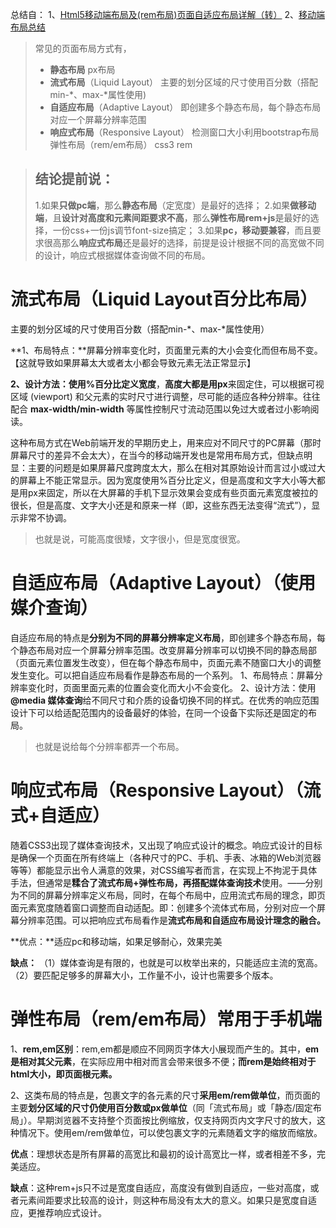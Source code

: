 总结自：
1、[Html5移动端布局及(rem布局)页面自适应布局详解（转）](https://blog.csdn.net/qq_16546829/article/details/82954273)
2、[移动端布局总结](https://www.cnblogs.com/zhaosijia----1234/p/9512558.html)

> 常见的页面布局方式有，
>
>  - **静态布局**  px布局 
>  - **流式布局**（Liquid Layout） 主要的划分区域的尺寸使用百分数（搭配min-*、max-*属性使用)
>  - **自适应布局**（Adaptive Layout） 即创建多个静态布局，每个静态布局对应一个屏幕分辨率范围 
>  - **响应式布局**（Responsive      Layout） 检测窗口大小利用bootstrap布局 弹性布局（rem/em布局） css3 rem

> ## 结论提前说：
>
> 1.如果**只做pc端**，那么**静态布局**（定宽度）是最好的选择；
> 2.如果**做移动端**，且**设计对高度和元素间距要求不高**，那么**弹性布局rem+js**是最好的选择，一份css+一份js调节font-size搞定；
> 3.如果**pc，移动要兼容**，而且要求很高那么**响应式布局**还是最好的选择，前提是设计根据不同的高宽做不同的设计，响应式根据媒体查询做不同的布局。

# 流式布局（Liquid Layout百分比布局）
主要的划分区域的尺寸使用百分数（搭配min-*、max-*属性使用）

**1、布局特点：**屏幕分辨率变化时，页面里元素的大小会变化而但布局不变。【这就导致如果屏幕太大或者太小都会导致元素无法正常显示】

**2、设计方法：**使用**%百分比定义宽度**，**高度大都是用px**来固定住，可以根据可视区域 (viewport) 和父元素的实时尺寸进行调整，尽可能的适应各种分辨率。往往配合 **max-width/min-width** 等属性控制尺寸流动范围以免过大或者过小影响阅读。

这种布局方式在Web前端开发的早期历史上，用来应对不同尺寸的PC屏幕（那时屏幕尺寸的差异不会太大），在当今的移动端开发也是常用布局方式，但缺点明显：主要的问题是如果屏幕尺度跨度太大，那么在相对其原始设计而言过小或过大的屏幕上不能正常显示。因为宽度使用%百分比定义，但是高度和文字大小等大都是用px来固定，所以在大屏幕的手机下显示效果会变成有些页面元素宽度被拉的很长，但是高度、文字大小还是和原来一样（即，这些东西无法变得“流式”），显示非常不协调。
> 也就是说，可能高度很矮，文字很小，但是宽度很宽。

# 自适应布局（Adaptive Layout）（使用媒介查询）
自适应布局的特点是**分别为不同的屏幕分辨率定义布局**，即创建多个静态布局，每个静态布局对应一个屏幕分辨率范围。改变屏幕分辨率可以切换不同的静态局部（页面元素位置发生改变），但在每个静态布局中，页面元素不随窗口大小的调整发生变化。可以把自适应布局看作是静态布局的一个系列。
1、布局特点：屏幕分辨率变化时，页面里面元素的位置会变化而大小不会变化。
2、设计方法：使用 **@media 媒体查询**给不同尺寸和介质的设备切换不同的样式。在优秀的响应范围设计下可以给适配范围内的设备最好的体验，在同一个设备下实际还是固定的布局。
> 也就是说给每个分辨率都弄一个布局。
# 响应式布局（Responsive Layout）（流式+自适应）
随着CSS3出现了媒体查询技术，又出现了响应式设计的概念。响应式设计的目标是确保一个页面在所有终端上（各种尺寸的PC、手机、手表、冰箱的Web浏览器等等）都能显示出令人满意的效果，对CSS编写者而言，在实现上不拘泥于具体手法，但通常是**糅合了流式布局+弹性布局，**再搭配**媒体查询技术**使用。——分别为不同的屏幕分辨率定义布局，同时，在每个布局中，应用流式布局的理念，即页面元素宽度随着窗口调整而自动适配。即：创建多个流体式布局，分别对应一个屏幕分辨率范围。可以把响应式布局看作是**流式布局和自适应布局设计理念的融合。**

**优点：**适应pc和移动端，如果足够耐心，效果完美

**缺点：**
（1）媒体查询是有限的，也就是可以枚举出来的，只能适应主流的宽高。
	（2）要匹配足够多的屏幕大小，工作量不小，设计也需要多个版本。

# 弹性布局（rem/em布局）常用于手机端
1、**rem,em区别**：rem,em都是顺应不同网页字体大小展现而产生的。其中，**em是相对其父元素**，在实际应用中相对而言会带来很多不便；**而rem是始终相对于html大小，即页面根元素。**

2、这类布局的特点是，包裹文字的各元素的尺寸**采用em/rem做单位**，而页面的主要**划分区域的尺寸仍使用百分数或px做单位**（同「流式布局」或「静态/固定布局」）。早期浏览器不支持整个页面按比例缩放，仅支持网页内文字尺寸的放大，这种情况下。使用em/rem做单位，可以使包裹文字的元素随着文字的缩放而缩放。

**优点**：理想状态是所有屏幕的高宽比和最初的设计高宽比一样，或者相差不多，完美适应。

**缺点**：这种rem+js只不过是宽度自适应，高度没有做到自适应，一些对高度，或者元素间距要求比较高的设计，则这种布局没有太大的意义。如果只是宽度自适应，更推荐响应式设计。